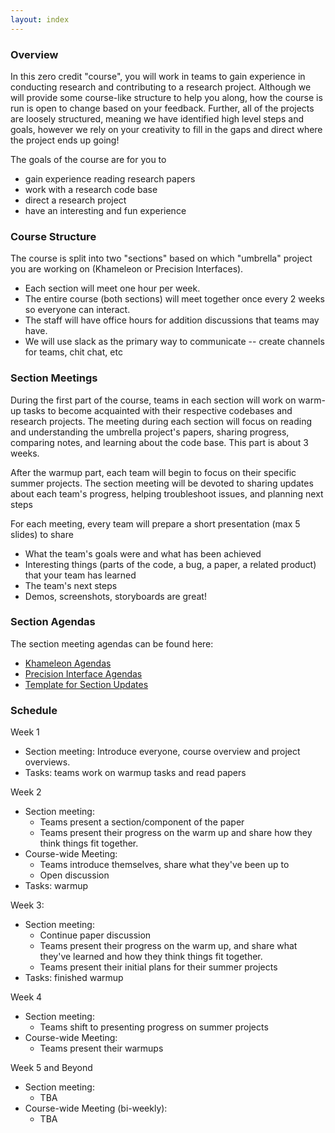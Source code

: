 ```yaml
---
layout: index
---
```



### Overview

In this zero credit "course", you will work in teams to gain experience in conducting research and contributing to a research project.  Although we will provide some course-like structure to help you along, how the course is run is open to change based on your feedback.  Further, all of the projects are loosely structured, meaning we have identified high level steps and goals, however we rely on your creativity to fill in the gaps and direct where the project ends up going!

The goals of the course are for you to

* gain experience reading research papers
* work with a research code base
* direct a research project 
* have an interesting and fun experience

### Course Structure

The course is split into two "sections" based on which "umbrella" project you are working on (Khameleon or Precision Interfaces).  

* Each section will meet one hour per week.  
* The entire course (both sections) will meet together once every 2 weeks so everyone can interact.   
* The staff will have office hours for addition discussions that teams may have.  
* We will use slack as the primary way to communicate -- create channels for teams, chit chat, etc

### Section Meetings

During the first part of the course, teams in each section will work on warm-up tasks to become acquainted with their respective codebases and research projects.  The meeting during each section will focus on reading and understanding the umbrella project's papers, sharing progress, comparing notes, and learning about the code base.  This part is about 3 weeks.

After the warmup part, each team will begin to focus on their specific summer projects.  The section meeting will be devoted to sharing updates about each team's progress,  helping troubleshoot issues, and planning next steps


For each meeting, every team will prepare a short presentation (max 5 slides) to share

* What the team's goals were and what has been achieved
* Interesting things (parts of the code, a bug, a paper, a related product) that your team has learned
* The team's next steps
* Demos, screenshots, storyboards are great!


### Section Agendas

The section meeting agendas can be found here:

* [Khameleon Agendas](./lecnotes/section_kha.pptx)
* [Precision Interface Agendas](./lecnotes/section_pi.pptx)
* [Template for Section Updates](https://docs.google.com/presentation/d/19d2abrz9X-YRBEQN1JWp859F-Kn4__jVHud1b2ecf1U/edit?usp=sharing)

### Schedule <a name='schedule'/>

Week 1

* Section meeting: Introduce everyone, course overview and project overviews.  
* Tasks: teams work on warmup tasks and read papers

Week 2

* Section meeting: 
  * Teams present a section/component of the paper 
  * Teams present their progress on the warm up and share how they think things fit together. 
* Course-wide Meeting:
  * Teams introduce themselves, share what they've been up to
  * Open discussion
* Tasks: warmup

Week 3:
* Section meeting: 
  * Continue paper discussion
  * Teams present their progress on the warm up, and share what they've learned and how they think things fit together. 
  * Teams present their initial plans for their summer projects
* Tasks: finished warmup

Week 4 

* Section meeting:
  * Teams shift to presenting progress on summer projects
* Course-wide Meeting:
  * Teams present their warmups


Week 5 and Beyond

* Section meeting:
  * TBA
* Course-wide Meeting (bi-weekly):
  * TBA

